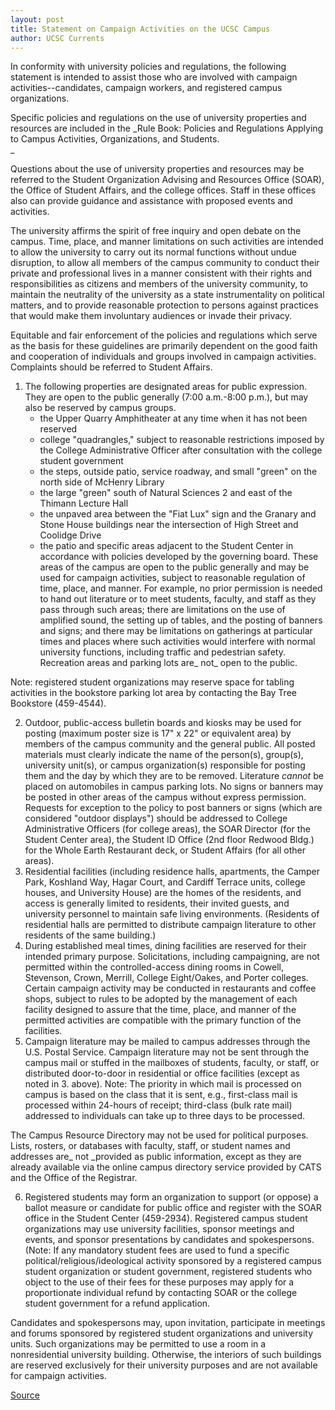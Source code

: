 ```yaml
---
layout: post
title: Statement on Campaign Activities on the UCSC Campus
author: UCSC Currents
---
```


In conformity with university policies and regulations, the following statement is intended to assist those who are involved with campaign activities--candidates, campaign workers, and registered campus organizations.  

Specific policies and regulations on the use of university properties and resources are included in the _Rule Book: Policies and Regulations Applying to Campus Activities, Organizations, and Students.  
_

Questions about the use of university properties and resources may be referred to the Student Organization Advising and Resources Office (SOAR), the Office of Student Affairs, and the college offices. Staff in these offices also can provide guidance and assistance with proposed events and activities.  

The university affirms the spirit of free inquiry and open debate on the campus. Time, place, and manner limitations on such activities are intended to allow the university to carry out its normal functions without undue disruption, to allow all members of the campus community to conduct their private and professional lives in a manner consistent with their rights and responsibilities as citizens and members of the university community, to maintain the neutrality of the university as a state instrumentality on political matters, and to provide reasonable protection to persons against practices that would make them involuntary audiences or invade their privacy.   

Equitable and fair enforcement of the policies and regulations which serve as the basis for these guidelines are primarily dependent on the good faith and cooperation of individuals and groups involved in campaign activities. Complaints should be referred to Student Affairs.  

1. The following properties are designated areas for public expression. They are open to the public generally (7:00 a.m.-8:00 p.m.), but may also be reserved by campus groups.  
    * the Upper Quarry Amphitheater at any time when it has not been reserved  
    * college "quadrangles," subject to reasonable restrictions imposed by the College Administrative Officer after consultation with the college student government  
    * the steps, outside patio, service roadway, and small "green" on the north side of McHenry Library  
    * the large "green" south of Natural Sciences 2 and east of the Thimann Lecture Hall  
    * the unpaved area between the "Fiat Lux" sign and the Granary and Stone House buildings near the intersection of High Street and Coolidge Drive 
    * the patio and specific areas adjacent to the Student Center in accordance with policies developed by the governing board.
These areas of the campus are open to the public generally and may be used for campaign activities, subject to reasonable regulation of time, place, and manner. For example, no prior permission is needed to hand out literature or to meet students, faculty, and staff as they pass through such areas; there are limitations on the use of amplified sound, the setting up of tables, and the posting of banners and signs; and there may be limitations on gatherings at particular times and places where such activities would interfere with normal university functions, including traffic and pedestrian safety. Recreation areas and parking lots are_ not_ open to the public.

Note: registered student organizations may reserve space for tabling activities in the bookstore parking lot area by contacting the Bay Tree Bookstore (459-4544).

2. Outdoor, public-access bulletin boards and kiosks may be used for posting (maximum poster size is 17" x 22" or equivalent area) by members of the campus community and the general public. All posted materials must clearly indicate the name of the person(s), group(s), university unit(s), or campus organization(s) responsible for posting them and the day by which they are to be removed. Literature _cannot_ be placed on automobiles in campus parking lots. No signs or banners may be posted in other areas of the campus without express permission. Requests for exception to the policy to post banners or signs (which are considered "outdoor displays") should be addressed to College Administrative Officers (for college areas), the SOAR Director (for the Student Center area), the Student ID Office (2nd floor Redwood Bldg.) for the Whole Earth Restaurant deck, or Student Affairs (for all other areas).
3. Residential facilities (including residence halls, apartments, the Camper Park, Koshland Way, Hagar Court, and Cardiff Terrace units, college houses, and University House) are the homes of the residents, and access is generally limited to residents, their invited guests, and university personnel to maintain safe living environments. (Residents of residential halls are permitted to distribute campaign literature to other residents of the same building.)
4. During established meal times, dining facilities are reserved for their intended primary purpose. Solicitations, including campaigning, are not permitted within the controlled-access dining rooms in Cowell, Stevenson, Crown, Merrill, College Eight/Oakes, and Porter colleges. Certain campaign activity may be conducted in restaurants and coffee shops, subject to rules to be adopted by the management of each facility designed to assure that the time, place, and manner of the permitted activities are compatible with the primary function of the facilities.
5. Campaign literature may be mailed to campus addresses through the U.S. Postal Service. Campaign literature may not be sent through the campus mail or stuffed in the mailboxes of students, faculty, or staff, or distributed door-to-door in residential or office facilities (except as noted in 3. above). Note: The priority in which mail is processed on campus is based on the class that it is sent, e.g., first-class mail is processed within 24-hours of receipt; third-class (bulk rate mail) addressed to individuals can take up to three days to be processed.

The Campus Resource Directory may not be used for political purposes. Lists, rosters, or databases with faculty, staff, or student names and addresses are_ not _provided as public information, except as they are already available via the online campus directory service provided by CATS and the Office of the Registrar.

6. Registered students may form an organization to support (or oppose) a ballot measure or candidate for public office and register with the SOAR office in the Student Center (459-2934). Registered campus student organizations may use university facilities, sponsor meetings and events, and sponsor presentations by candidates and spokespersons. (Note: If any mandatory student fees are used to fund a specific political/religious/ideological activity sponsored by a registered campus student organization or student government, registered students who object to the use of their fees for these purposes may apply for a proportionate individual refund by contacting SOAR or the college student government for a refund application.

Candidates and spokespersons may, upon invitation, participate in meetings and forums sponsored by registered student organizations and university units. Such organizations may be permitted to use a room in a nonresidential university building. Otherwise, the interiors of such buildings are reserved exclusively for their university purposes and are not available for campaign activities.   

[Source](http://www1.ucsc.edu/oncampus/currents/98-99/10-19/attachment2.htm "Permalink to Attachment 2:10-21-96")
